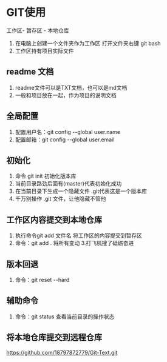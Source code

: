 # GIT使用

工作区- 暂存区 - 本地仓库

1. 在电脑上创建一个文件夹作为工作区
打开文件夹右键 git bash
3. 工作区持有项目实际文件

## readme 文档
1. readme文件可以是TXT文档，也可以是md文档
2. 一般和项目放在一起，作为项目的说明文档


## 全局配置
1. 配置用户名：git config --global user.name
2. 配置邮箱：git config --global user.email

## 初始化
1. 命令 git init 初始化版本库
2. 当前目录路劲后面有(master)代表初始化成功
3. 在当前目录下生成一个隐藏文件 .git代表这是一个版本库
4. 千万别操作 .git 文件，让他隐藏不管他


## 工作区内容提交到本地仓库
1. 执行命令git add 文件名 将工作区的内容提交到暂存区
2. 命令：git add . 将所有变动
3.打飞机搜了砥砺奋进

## 版本回退
1. 命令：git reset --hard

## 辅助命令
1. 命令：git status 查看当前目录的操作状态


## 将本地仓库提交到远程仓库
https://github.com/18797872779/Git-Text.git
